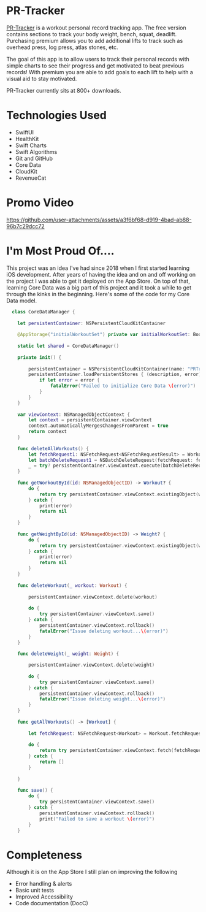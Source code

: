 # PR-Tracker
[PR-Tracker](https://apps.apple.com/us/app/pr-tracker/id6443760870) is a workout personal record tracking app. The free version contains sections to track your body weight, bench, squat, deadlift.
Purchasing premium allows you to add additional lifts to track such as overhead press, log press, atlas stones, etc. 

The goal of this app is to allow users to track their personal records with simple charts to see their progress and get motivated to beat previous records! 
With premium you are able to add goals to each lift to help with a visual aid to stay motivated. 

PR-Tracker currently sits at 800+ downloads. 

# Technologies Used
* SwiftUI
* HealthKit
* Swift Charts
* Swift Algorithms
* Git and GitHub
* Core Data
* CloudKit
* RevenueCat

# Promo Video

https://github.com/user-attachments/assets/a3f6bf68-d919-4bad-ab88-96b7c29dcc72


# I'm Most Proud Of....
This project was an idea I've had since 2018 when I first started learning iOS development. After years of having the idea and on and off working on the project I was able to get it deployed on the App Store. 
On top of that, learning Core Data was a big part of this project and it took a while to get through the kinks in the beginning. Here's some of the code for my Core Data model. 

```swift
  class CoreDataManager {
    
    let persistentContainer: NSPersistentCloudKitContainer
    
    @AppStorage("initialWorkoutSet") private var initialWorkoutSet: Bool = false
    
    static let shared = CoreDataManager()
    
    private init() {
        
        persistentContainer = NSPersistentCloudKitContainer(name: "PRTrackerModel")
        persistentContainer.loadPersistentStores { (description, error) in
            if let error = error {
                fatalError("Failed to initialize Core Data \(error)")
            }
        }
    }
    
    var viewContext: NSManagedObjectContext {
        let context = persistentContainer.viewContext
        context.automaticallyMergesChangesFromParent = true
        return context
    }
    
    func deleteAllWorkouts() {
        let fetchRequest1: NSFetchRequest<NSFetchRequestResult> = Workout.fetchRequest()
        let batchDeleteRequest1 = NSBatchDeleteRequest(fetchRequest: fetchRequest1)
        _ = try? persistentContainer.viewContext.execute(batchDeleteRequest1)
    }
    
    func getWorkoutById(id: NSManagedObjectID) -> Workout? {
        do {
            return try persistentContainer.viewContext.existingObject(with: id) as? Workout
        } catch {
            print(error)
            return nil
        }
    }
    
    func getWeightById(id: NSManagedObjectID) -> Weight? {
        do {
            return try persistentContainer.viewContext.existingObject(with: id) as? Weight
        } catch {
            print(error)
            return nil
        }
    }
    
    func deleteWorkout(_ workout: Workout) {
        
        persistentContainer.viewContext.delete(workout)
        
        do {
            try persistentContainer.viewContext.save()
        } catch {
            persistentContainer.viewContext.rollback()
            fatalError("Issue deleting workout...\(error)")
        }
    }
    
    func deleteWeight(_ weight: Weight) {

        persistentContainer.viewContext.delete(weight)
        
        do {
            try persistentContainer.viewContext.save()
        } catch {
            persistentContainer.viewContext.rollback()
            fatalError("Issue deleting weight...\(error)")
        }
    }
    
    func getAllWorkouts() -> [Workout] {
        
        let fetchRequest: NSFetchRequest<Workout> = Workout.fetchRequest()
        
        do {
            return try persistentContainer.viewContext.fetch(fetchRequest)
        } catch {
            return []
        }
        
    }
    
    func save() {
        do {
            try persistentContainer.viewContext.save()
        } catch {
            persistentContainer.viewContext.rollback()
            print("Failed to save a workout \(error)")
        }
    } 
```
# Completeness
Although it is on the App Store I still plan on improving the following
* Error handling & alerts
* Basic unit tests
* Improved Accessibility
* Code documentation (DocC)

